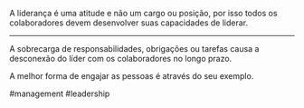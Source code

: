 A liderança é uma atitude e não um cargo ou posição, por isso todos os colaboradores devem desenvolver suas capacidades de liderar.

---

A sobrecarga de responsabilidades, obrigações ou tarefas causa a desconexão do líder com os colaboradores no longo prazo.

A melhor forma de engajar as pessoas é através do seu exemplo.

#management #leadership